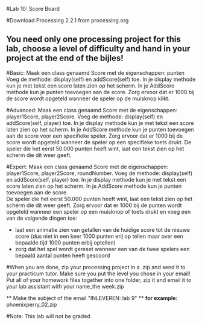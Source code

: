 #Lab 10: Score Board
 
#Download Processing 2.2.1 from processing.org
## You need only one processing project for this lab, choose a level of difficulty and hand in your project at the end of the bijles!


#Basic:
Maak een class genaamd Score met de eigenschappen: punten
Voeg de methode: display(self) en addScore(self) toe.
In je display methode kun je met tekst een score laten zien op het scherm.
In je AddScore methode kun je punten toevoegen aan de score.
Zorg ervoor dat er 1000 bij de score wordt opgeteld wanneer de speler op de muisknop klikt.

#Advanced:
Maak een class genaamd Score met de eigenschappen: player1Score, player2Score.
Voeg de methode: display(self) en addScore(self, player) toe.
In je display methode kun je met tekst een score laten zien op het scherm.
In je AddScore methode kun je punten toevoegen aan de score voor een specifieke speler.
Zorg ervoor dat er 1000 bij de score wordt opgeteld wanneer de speler op een specifieke toets drukt.
De speler die het eerst 50.000 punten heeft wint, laat een tekst zien op het scherm die dit weer geeft.

#Expert:
Maak een class genaamd Score met de eigenschappen: player1Score, player2Score, roundNumber.
Voeg de methode: display(self) en addScore(self, player) toe.
In je display methode kun je met tekst een score laten zien op het scherm.
In je AddScore methode kun je punten toevoegen aan de score.\
De speler die het eerst 50.000 punten heeft wint, laat een tekst zien op het scherm die dit weer geeft.
Zorg ervoor dat er 1000 bij de punten wordt opgeteld wanneer een speler op een muisknop of toets drukt en voeg een van de volgende dingen toe:
- laat een animatie zien van getallen van de huidige score tot de nieuwe score (dus niet in een keer 1000 punten erij op tellen maar over een bepaalde tijd 1000 punten erbij optellen)
- zorg dat het spel wordt gereset wanneer een van de twee spelers een bepaald aantal punten heeft gescoord

#When you are done, zip your processing project in  a .zip and send it to your practicum tutor. Make sure you put the level you chose in your email!
Put all of your homework files together into one folder, zip it and email it to your lab assistant with your name_the week.zip 

** Make the subject of the email "INLEVEREN: lab 9" **
**for example:** 
phoenixperry_02.zip

#Note: This lab will not be graded

